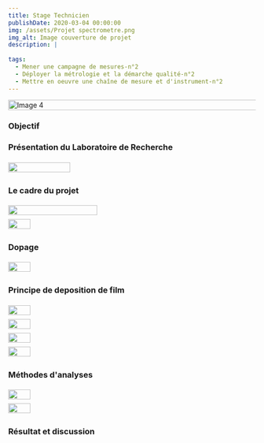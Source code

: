 ```yaml
---
title: Stage Technicien
publishDate: 2020-03-04 00:00:00
img: /assets/Projet spectrometre.png
img_alt: Image couverture de projet
description: |
  
tags: 
  - Mener une campagne de mesures-n°2
  - Déployer la métrologie et la démarche qualité-n°2
  - Mettre en oeuvre une chaîne de mesure et d'instrument-n°2
---
```

<div style="display:flex; justify-content:center;">
    <img src="/assets/Chaine-spectro.png" alt="Image 4" width="150%">
</div>

### Objectif


### Présentation du Laboratoire de Recherche

<div style="display:flex; align-items:center;">
    <img src="/assets/Présentation labo.png"  width="50%" style="margin-right:10px;">
    <p style="margin-left:10px;">
    </p>
</div>

### Le cadre du projet

<div style="display:flex; align-items:center;">
    <img src="/assets/Présentation projet.png"  width="60%" style="margin-right:10px;">
    <p style="margin-left:10px;">
    </p>
</div>
<div style="display:flex; align-items:center;">
    <img src="/assets/valeur Ta3N5.png"  width="30%" style="margin-right:10px;">
    <p style="margin-left:10px;">
    </p>
</div>

### Dopage

<div style="display:flex; align-items:center;">
    <img src="/assets/dopage.png"  width="30%" style="margin-right:10px;">
    <p style="margin-left:10px;">
    </p>
</div>

### Principe de deposition de film

<div style="display:flex; align-items:center;">
    <img src="/assets/RR.png"  width="30%" style="margin-right:10px;">
    <p style="margin-left:10px;">
    </p>
</div>
<div style="display:flex; align-items:center;">
    <img src="/assets/Fonctionnement RR.png"  width="30%" style="margin-right:10px;">
    <p style="margin-left:10px;">
    </p>
</div>
<div style="display:flex; align-items:center;">
    <img src="/assets/Principe deposition.png"  width="30%" style="margin-right:10px;">
    <p style="margin-left:10px;">
    </p>
</div>
<div style="display:flex; align-items:center;">
    <img src="/assets/3couches.png"  width="30%" style="margin-right:10px;">
    <p style="margin-left:10px;">
    </p>
</div>


### Méthodes d'analyses

<div style="display:flex; align-items:center;">
    <img src="/assets/MEB.png"  width="30%" style="margin-right:10px;">
    <p style="margin-left:10px;">
    </p>
</div>
<div style="display:flex; align-items:center;">
    <img src="/assets/DRX.png"  width="30%" style="margin-right:10px;">
    <p style="margin-left:10px;">
    </p>
</div>

### Résultat et discussion

